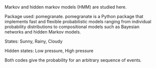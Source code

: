 Markov and hidden markov models (HMM) are studied here.

Package used: pomegranate. pomegranate is a Python package that implements fast and flexible probabilistic models ranging from individual probability distributions to compositional models such as Bayesian networks and hidden Markov models.

States: Sunny, Rainy, Cloudy

Hidden states: Low pressure, High pressure

Both codes give the probability for an arbitrary sequence of events.
